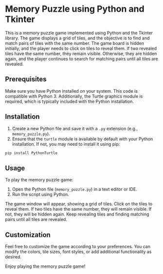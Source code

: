 # Memory Puzzle using Python and Tkinter

This is a memory puzzle game implemented using Python and the Tkinter library. The game displays a grid of tiles, and the objective is to find and match pairs of tiles with the same number. The game board is hidden initially, and the player needs to click on tiles to reveal them. If two revealed tiles have the same number, they remain visible. Otherwise, they are hidden again, and the player continues to search for matching pairs until all tiles are revealed.

## Prerequisites

Make sure you have Python installed on your system. This code is compatible with Python 3. Additionally, the Turtle graphics module is required, which is typically included with the Python installation.

## Installation

1. Create a new Python file and save it with a `.py` extension (e.g., `memory_puzzle.py`).
2. Ensure that the `turtle` module is available by default with your Python installation. If not, you may need to install it using pip:

```bash
pip install PythonTurtle
```

## Usage

To play the memory puzzle game:

1. Open the Python file (`memory_puzzle.py`) in a text editor or IDE.
2. Run the script using Python.

The game window will appear, showing a grid of tiles. Click on the tiles to reveal them. If two tiles have the same number, they will remain visible. If not, they will be hidden again. Keep revealing tiles and finding matching pairs until all tiles are revealed.

## Customization

Feel free to customize the game according to your preferences. You can modify the colors, tile sizes, font styles, or add additional functionality as desired.

Enjoy playing the memory puzzle game!
